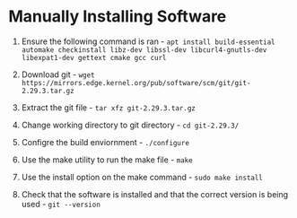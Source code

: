 # Manually Installing Software

1. Ensure the following command is ran - `apt install build-essential automake checkinstall libz-dev libssl-dev libcurl4-gnutls-dev libexpat1-dev gettext cmake gcc curl`

2. Download git - `wget https://mirrors.edge.kernel.org/pub/software/scm/git/git-2.29.3.tar.gz`

3. Extract the git file - `tar xfz git-2.29.3.tar.gz`

4. Change working directory to git directory - `cd git-2.29.3/`

5. Configre the build enviornment - `./configure`

6. Use the make utility to run the make file - `make`

7. Use the install option on the make command - `sudo make install`
    
8. Check that the software is installed and that the correct version is being used - `git --version`